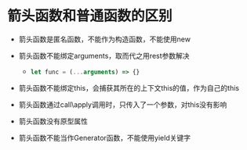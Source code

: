 # 箭头函数和普通函数的区别

- 箭头函数是匿名函数，不能作为构造函数，不能使用new

- 箭头函数不能绑定arguments，取而代之用rest参数解决

  - ```js
    let func = (...arguments) => {}
    ```

- 箭头函数不能绑定this，会捕获其所在的上下文this的值，作为自己的this

- 箭头函数通过call\apply调用时，只传入了一个参数，对this没有影响

- 箭头函数没有原型属性

- 箭头函数不能当作Generator函数，不能使用yield关键字